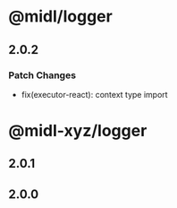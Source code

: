# @midl/logger

## 2.0.2

### Patch Changes

- fix(executor-react): context type import


# @midl-xyz/logger

## 2.0.1

## 2.0.0
